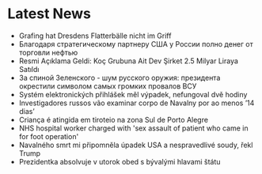 # Latest News
-  Grafing hat Dresdens Flatterbälle nicht im Griff
-  Благодаря стратегическому партнеру США у России полно денег от торговли нефтью
-  Resmi Açıklama Geldi: Koç Grubuna Ait Dev Şirket 2.5 Milyar Liraya Satıldı
-  За спиной Зеленского - шум русского оружия: президента окрестили символом самых громких провалов ВСУ
-  Systém elektronických přihlášek měl výpadek, nefungoval dvě hodiny
-  Investigadores russos vão examinar corpo de Navalny por ao menos ’14 dias’
-  Criança é atingida em tiroteio na zona Sul de Porto Alegre
-  NHS hospital worker charged with 'sex assault of patient who came in for foot operation'
-  Navalného smrt mi připomněla úpadek USA a nespravedlivé soudy, řekl Trump
-  Prezidentka absolvuje v utorok obed s bývalými hlavami štátu

